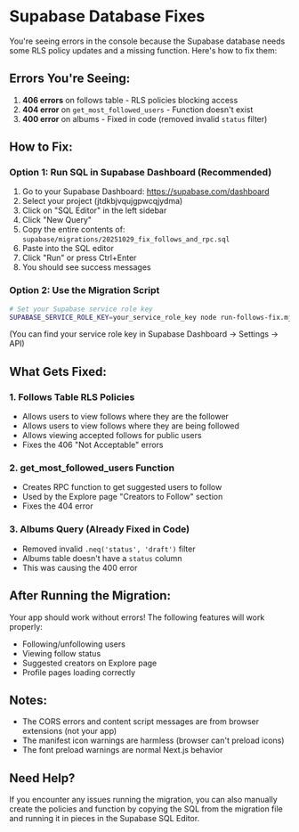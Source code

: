 # Supabase Database Fixes

You're seeing errors in the console because the Supabase database needs some RLS policy updates and a missing function. Here's how to fix them:

## Errors You're Seeing:

1. **406 errors** on follows table - RLS policies blocking access
2. **404 error** on `get_most_followed_users` - Function doesn't exist
3. **400 error** on albums - Fixed in code (removed invalid `status` filter)

## How to Fix:

### Option 1: Run SQL in Supabase Dashboard (Recommended)

1. Go to your Supabase Dashboard: https://supabase.com/dashboard
2. Select your project (jtdkbjvqujgpwcqjydma)
3. Click on "SQL Editor" in the left sidebar
4. Click "New Query"
5. Copy the entire contents of: `supabase/migrations/20251029_fix_follows_and_rpc.sql`
6. Paste into the SQL editor
7. Click "Run" or press Ctrl+Enter
8. You should see success messages

### Option 2: Use the Migration Script

```bash
# Set your Supabase service role key
SUPABASE_SERVICE_ROLE_KEY=your_service_role_key node run-follows-fix.mjs
```

(You can find your service role key in Supabase Dashboard → Settings → API)

## What Gets Fixed:

### 1. Follows Table RLS Policies
- Allows users to view follows where they are the follower
- Allows users to view follows where they are being followed
- Allows viewing accepted follows for public users
- Fixes the 406 "Not Acceptable" errors

### 2. get_most_followed_users Function
- Creates RPC function to get suggested users to follow
- Used by the Explore page "Creators to Follow" section
- Fixes the 404 error

### 3. Albums Query (Already Fixed in Code)
- Removed invalid `.neq('status', 'draft')` filter
- Albums table doesn't have a `status` column
- This was causing the 400 error

## After Running the Migration:

Your app should work without errors! The following features will work properly:
- Following/unfollowing users
- Viewing follow status
- Suggested creators on Explore page
- Profile pages loading correctly

## Notes:

- The CORS errors and content script messages are from browser extensions (not your app)
- The manifest icon warnings are harmless (browser can't preload icons)
- The font preload warnings are normal Next.js behavior

## Need Help?

If you encounter any issues running the migration, you can also manually create the policies and function by copying the SQL from the migration file and running it in pieces in the Supabase SQL Editor.
